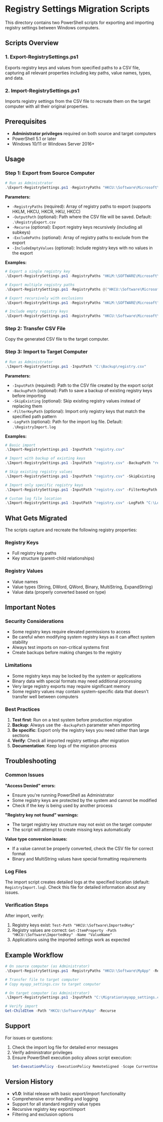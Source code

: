 # Registry Settings Migration Scripts

This directory contains two PowerShell scripts for exporting and importing registry settings between Windows computers.

## Scripts Overview

### 1. Export-RegistrySettings.ps1
Exports registry keys and values from specified paths to a CSV file, capturing all relevant properties including key paths, value names, types, and data.

### 2. Import-RegistrySettings.ps1
Imports registry settings from the CSV file to recreate them on the target computer with all their original properties.

## Prerequisites

- **Administrator privileges** required on both source and target computers
- PowerShell 5.1 or later
- Windows 10/11 or Windows Server 2016+

## Usage

### Step 1: Export from Source Computer

```powershell
# Run as Administrator
.\Export-RegistrySettings.ps1 -RegistryPaths "HKCU:\Software\Microsoft\Office" -OutputPath "C:\Backup\registry.csv" -Recurse
```

**Parameters:**
- `-RegistryPaths` (required): Array of registry paths to export (supports HKLM, HKCU, HKCR, HKU, HKCC)
- `-OutputPath` (optional): Path where the CSV file will be saved. Default: `.\RegistryExport.csv`
- `-Recurse` (optional): Export registry keys recursively (including all subkeys)
- `-ExcludePaths` (optional): Array of registry paths to exclude from the export
- `-IncludeEmptyValues` (optional): Include registry keys with no values in the export

**Examples:**
```powershell
# Export a single registry key
.\Export-RegistrySettings.ps1 -RegistryPaths "HKLM:\SOFTWARE\Microsoft\Windows\CurrentVersion\Run" -OutputPath "startup.csv"

# Export multiple registry paths
.\Export-RegistrySettings.ps1 -RegistryPaths @("HKCU:\Software\Microsoft\Office", "HKLM:\SOFTWARE\Policies\Microsoft\Windows") -OutputPath "settings.csv"

# Export recursively with exclusions
.\Export-RegistrySettings.ps1 -RegistryPaths "HKLM:\SOFTWARE\Microsoft" -Recurse -ExcludePaths "HKLM:\SOFTWARE\Microsoft\Windows NT" -OutputPath "microsoft_settings.csv"

# Include empty registry keys
.\Export-RegistrySettings.ps1 -RegistryPaths "HKCU:\Software\Microsoft\Office" -Recurse -IncludeEmptyValues
```

### Step 2: Transfer CSV File
Copy the generated CSV file to the target computer.

### Step 3: Import to Target Computer

```powershell
# Run as Administrator
.\Import-RegistrySettings.ps1 -InputPath "C:\Backup\registry.csv"
```

**Parameters:**
- `-InputPath` (required): Path to the CSV file created by the export script
- `-BackupPath` (optional): Path to save a backup of existing registry keys before importing
- `-SkipExisting` (optional): Skip existing registry values instead of replacing them
- `-FilterKeyPath` (optional): Import only registry keys that match the specified path pattern
- `-LogPath` (optional): Path for the import log file. Default: `.\RegistryImport.log`

**Examples:**
```powershell
# Basic import
.\Import-RegistrySettings.ps1 -InputPath "registry.csv"

# Import with backup of existing keys
.\Import-RegistrySettings.ps1 -InputPath "registry.csv" -BackupPath "registry_backup.csv"

# Skip existing registry values
.\Import-RegistrySettings.ps1 -InputPath "registry.csv" -SkipExisting

# Import only specific registry keys
.\Import-RegistrySettings.ps1 -InputPath "registry.csv" -FilterKeyPath "HKCU:\Software\Microsoft\Office"

# Custom log file location
.\Import-RegistrySettings.ps1 -InputPath "registry.csv" -LogPath "C:\Logs\registry_import.log"
```

## What Gets Migrated

The scripts capture and recreate the following registry properties:

### Registry Keys
- Full registry key paths
- Key structure (parent-child relationships)

### Registry Values
- Value names
- Value types (String, DWord, QWord, Binary, MultiString, ExpandString)
- Value data (properly converted based on type)

## Important Notes

### Security Considerations
- Some registry keys require elevated permissions to access
- Be careful when modifying system registry keys as it can affect system stability
- Always test imports on non-critical systems first
- Create backups before making changes to the registry

### Limitations
- Some registry keys may be locked by the system or applications
- Binary data with special formats may need additional processing
- Very large registry exports may require significant memory
- Some registry values may contain system-specific data that doesn't transfer well between computers

### Best Practices
1. **Test first**: Run on a test system before production migration
2. **Backup**: Always use the `-BackupPath` parameter when importing
3. **Be specific**: Export only the registry keys you need rather than large sections
4. **Verify**: Check all imported registry settings after migration
5. **Documentation**: Keep logs of the migration process

## Troubleshooting

### Common Issues

**"Access Denied" errors:**
- Ensure you're running PowerShell as Administrator
- Some registry keys are protected by the system and cannot be modified
- Check if the key is being used by another process

**"Registry key not found" warnings:**
- The target registry key structure may not exist on the target computer
- The script will attempt to create missing keys automatically

**Value type conversion issues:**
- If a value cannot be properly converted, check the CSV file for correct format
- Binary and MultiString values have special formatting requirements

### Log Files
The import script creates detailed logs at the specified location (default: `RegistryImport.log`). Check this file for detailed information about any issues.

### Verification Steps
After import, verify:
1. Registry keys exist: `Test-Path "HKCU:\Software\ImportedKey"`
2. Registry values are correct: `Get-ItemProperty -Path "HKCU:\Software\ImportedKey" -Name "ValueName"`
3. Applications using the imported settings work as expected

## Example Workflow

```powershell
# On source computer (as Administrator)
.\Export-RegistrySettings.ps1 -RegistryPaths "HKCU:\Software\MyApp" -Recurse -OutputPath "C:\Migration\myapp_settings.csv"

# Transfer file to target computer
# Copy myapp_settings.csv to target computer

# On target computer (as Administrator)
.\Import-RegistrySettings.ps1 -InputPath "C:\Migration\myapp_settings.csv" -BackupPath "C:\Backup\original_settings.csv"

# Verify import
Get-ChildItem -Path "HKCU:\Software\MyApp" -Recurse
```

## Support

For issues or questions:
1. Check the import log file for detailed error messages
2. Verify administrator privileges
3. Ensure PowerShell execution policy allows script execution:
   ```powershell
   Set-ExecutionPolicy -ExecutionPolicy RemoteSigned -Scope CurrentUser
   ```

## Version History

- **v1.0**: Initial release with basic export/import functionality
- Comprehensive error handling and logging
- Support for all standard registry value types
- Recursive registry key export/import
- Filtering and exclusion options
